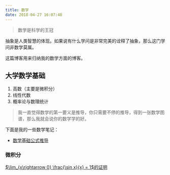 ```yaml
---
title: 数学
date: 2018-04-27 16:07:48
---
```


> 数学是科学的王冠

抽象是人类智慧的体现。如果说有什么学问是非常完美的诠释了抽象，那么这门学问非数学莫属。

这篇博客用来归纳我的数学方面的博客。

## 大学数学基础

1. 高数（主要是微积分）
2. 线性代数
3. 概率论与数理统计

> 我一直觉得数学的第一要义是推导，你只需要不停的推导，得到一张数学图谱，那么我就会说你的数学学的好。

下面是我的一些数学笔记：

- [数学基础公式推导](../2018/04/25/数学基础公式推导)

### 微积分

[$\lim_{x\rightarrow 0} \frac{\sin x}{x} = 1$的证明](../2019/01/07/第一个极限的证明)
